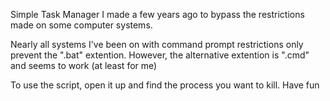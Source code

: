 Simple Task Manager I made a few years ago to bypass the restrictions made on some computer systems.

Nearly all systems I've been on with command prompt restrictions only prevent the ".bat" extention. However, the alternative extention is ".cmd" and seems to work (at least for me)

To use the script, open it up and find the process you want to kill. Have fun

